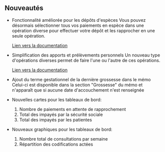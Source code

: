 ## Nouveautés

- Fonctionnalité améliorée pour les dépôts d'espèces
  Vous pouvez désormais sélectionner tous vos paiements en espèce dans une opération diverse pour effectuer votre dépôt et les rapprocher en une seule opération.  

  [Lien vers la documentation](https://doc.maia-by-dokos.fr/maia/comptabilite/prelevement-apport-personnel/)

- Simplification des apports et prélèvements personnels
  Un nouveau type d'opérations diverses permet de faire l'une ou l'autre de ces opérations.  

  [Lien vers la documentation](https://doc.maia-by-dokos.fr/maia/comptabilite/depot-especes/)

- Ajout du terme gestationnel de la dernière grossesse dans le mémo
  Celui-ci est disponible dans la section "Grossesse" du mémo et n'apparaît que si aucune date d'accouchement n'est renseignée

- Nouvelles cartes pour les tableaux de bord:
  1. Nombre de paiements en attente de rapprochement
  2. Total des impayés par la sécurité sociale
  3. Total des impayés par les patientes

- Nouveaux graphiques pour les tableaux de bord:
  1. Nombre total de consultations par semaine
  2. Répartition des codifications actées